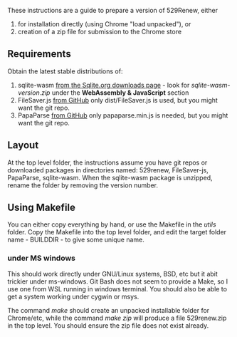 These instructions are a guide to prepare a version of 529Renew, either
1. for installation directly (using Chrome "load unpacked"), or 
2. creation of a zip file for submission to the Chrome store

## Requirements
Obtain the latest stable distributions of:
1. sqlite-wasm  [from the Sqlite.org downloads page](https://sqlite.org/download.html) - look for _sqlite-wasm-version.zip_  under the **WebAssembly & JavaScript** section
2. FileSaver.js [from GitHub](https://github.com/eligrey/FileSaver.js) only dist/FileSaver.js is used, but you might want the git repo.
3. PapaParse [from GitHub](https://github.com/mholt/PapaParse) only papaparse.min.js is needed, but you might want the git repo.

## Layout
At the top level folder, the instructions assume you have git repos or downloaded packages in directories named: 529renew, FileSaver-js, PapaParse, sqlite-wasm.
When the sqlite-wasm package is unzipped, rename the folder by removing the version number.

## Using Makefile
You can either copy everything by hand, or use the Makefile in the _utils_ folder.
Copy the Makefile into the top level folder, and edit the target folder name - BUILDDIR - to give some unique name.
### under MS windows
This should work directly under GNU/Linux systems, BSD, etc but it  abit trickier under ms-windows.
Git Bash does not seem to provide a Make, so I use one from WSL running in windows terminal.
You should also be able to get a system working under cygwin or msys.

The command _make_ should create an unpacked installable folder for Chrome/etc, while 
the command _make_ _zip_ will produce a file 529renew.zip in the top level.
You should ensure the zip file does not exist already.
